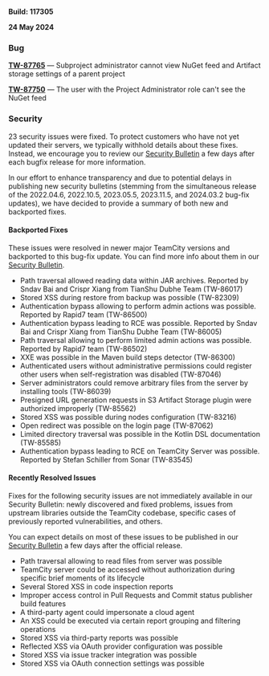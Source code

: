 [//]: # (title: TeamCity 2022.10.5 Release Notes)
[//]: # (auxiliary-id: TeamCity 2022.10.5 Release Notes)

__Build: 117305__

__24 May 2024__

<!--Project: TeamCity Fix versions: 2022.10.5  visible to: {All Users} #Fixed #Testing -{Trunk issue}-->


### Bug

**[TW-87765](https://youtrack.jetbrains.com/issue/TW-87765/Subproject-administrator-cannot-view-NuGet-feed-and-Artifact-storage-settings-of-a-parent-project)** — Subproject administrator cannot view NuGet feed and Artifact storage settings of a parent project

**[TW-87750](https://youtrack.jetbrains.com/issue/TW-87750/The-user-with-the-Project-Administrator-role-cant-see-the-NuGet-feed)** — The user with the Project Administrator role can't see the NuGet feed

<!--Project: TeamCity Fix versions: {2022.10.5 (117305)}  #{Security Problem} #Fixed #Testing -{Trunk issue} -bulletin-exclude-->


### Security

23 security issues were fixed. To protect customers who have not yet updated their servers, we typically withhold details about these fixes. Instead, we encourage you to review our [Security Bulletin](https://www.jetbrains.com/privacy-security/issues-fixed/?product=TeamCity) a few days after each bugfix release for more information.

In our effort to enhance transparency and due to potential delays in publishing new security bulletins (stemming from the simultaneous release of the 2022.04.6, 2022.10.5, 2023.05.5, 2023.11.5, and 2024.03.2 bug-fix updates), we have decided to provide a summary of both new and backported fixes.

#### Backported Fixes

These issues were resolved in newer major TeamCity versions and backported to this bug-fix update. You can find more info about them in our [Security Bulletin](https://www.jetbrains.com/privacy-security/issues-fixed/?product=TeamCity).

* Path traversal allowed reading data within JAR archives. Reported by Sndav Bai and Crispr Xiang from TianShu Dubhe Team (TW-86017)
* Stored XSS during restore from backup was possible (TW-82309)
* Authentication bypass allowing to perform admin actions was possible. Reported by Rapid7 team (TW-86500)
* Authentication bypass leading to RCE was possible. Reported by Sndav Bai and Crispr Xiang from TianShu Dubhe Team (TW-86005)
* Path traversal allowing to perform limited admin actions was possible. Reported by Rapid7 team (TW-86502)
* XXE was possible in the Maven build steps detector (TW-86300)
* Authenticated users without administrative permissions could register other users when self-registration was disabled (TW-87046)
* Server administrators could remove arbitrary files from the server by installing tools (TW-86039)
* Presigned URL generation requests in S3 Artifact Storage plugin were authorized improperly (TW-85562)
* Stored XSS was possible during nodes configuration (TW-83216)
* Open redirect was possible on the login page (TW-87062)
* Limited directory traversal was possible in the Kotlin DSL documentation (TW-85585)
* Authentication bypass leading to RCE on TeamCity Server was possible. Reported by Stefan Schiller from Sonar (TW-83545)

#### Recently Resolved Issues

Fixes for the following security issues are not immediately available in our Security Bulletin: newly discovered and fixed problems, issues from upstream libraries outside the TeamCity codebase, specific cases of previously reported vulnerabilities, and others.

You can expect details on most of these issues to be published in our [Security Bulletin](https://www.jetbrains.com/privacy-security/issues-fixed/?product=TeamCity) a few days after the official release.

* Path traversal allowing to read files from server was possible
* TeamCity server could be accessed without authorization during specific brief moments of its lifecycle
* Several Stored XSS in code inspection reports
* Improper access control in Pull Requests and Commit status publisher build features
* A third-party agent could impersonate a cloud agent
* An XSS could be executed via certain report grouping and filtering operations
* Stored XSS via third-party reports was possible
* Reflected XSS via OAuth provider configuration was possible
* Stored XSS via issue tracker integration was possible
* Stored XSS via OAuth connection settings was possible
